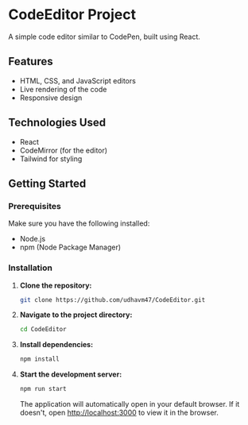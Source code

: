 # CodeEditor Project

A simple code editor similar to CodePen, built using React.

## Features
- HTML, CSS, and JavaScript editors
- Live rendering of the code
- Responsive design

## Technologies Used
- React
- CodeMirror (for the editor)
- Tailwind for styling

## Getting Started

### Prerequisites
Make sure you have the following installed:
- Node.js
- npm (Node Package Manager)

### Installation

1. **Clone the repository:**
    ```sh
    git clone https://github.com/udhavm47/CodeEditor.git
    ```

2. **Navigate to the project directory:**
    ```sh
    cd CodeEditor
    ```

3. **Install dependencies:**
    ```sh
    npm install
    ```

4. **Start the development server:**
    ```sh
    npm run start
    ```

    The application will automatically open in your default browser. If it doesn't, open [http://localhost:3000](http://localhost:3000) to view it in the browser.
